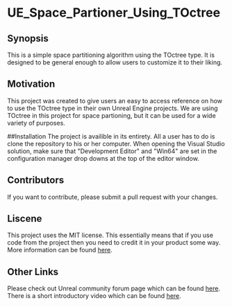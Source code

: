 # UE_Space_Partioner_Using_TOctree
## Synopsis
This is a simple space partitioning algorithm using the TOctree type. It is designed to be general enough to allow users to customize it to their liking. 

## Motivation
This project was created to give users an easy to access reference on how to use the TOctree type in their own Unreal Engine projects. We are using TOctree in this project for space partioning, but it can be used for a wide variety of purposes.

##Installation
The project is availible in its entirety. All a user has to do is clone the repository to his or her computer. When opening the Visual Studio solution, make sure that "Development Editor" and "Win64" are set in the configuration manager drop downs at the top of the editor window.

## Contributors 
If you want to contribute, please submit a pull request with your changes.

## Liscene
This project uses the MIT license. This essentially means that if you use code from the project then you need to credit it in your product some way. More information can be found [here](http://choosealicense.com/).

## Other Links
Please check out Unreal community forum page which can be found [here](https://forums.unrealengine.com/showthread.php?81431-Creating-a-Simple-Space-Partitioning-Algorithm-Using-TOctree&p=363951#post363951).
There is a short introductory video which can be found [here](https://www.youtube.com/watch?v=g37fdT-EB3A).
